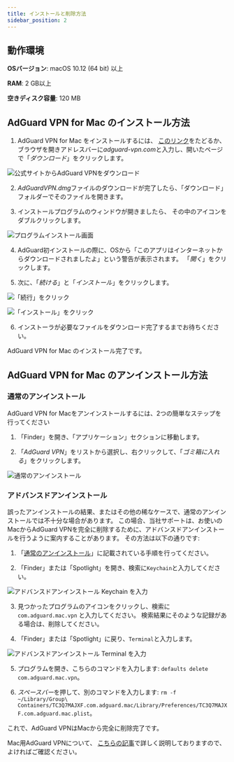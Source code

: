 ```yaml
---
title: インストールと削除方法
sidebar_position: 2
---
```


## 動作環境

**OSバージョン**: macOS 10.12 (64 bit) 以上

**RAM**: 2 GB以上

**空きディスク容量**: 120 MB


## AdGuard VPN for Mac のインストール方法

1. AdGuard VPN for Mac をインストールするには、 [このリンク](https://agrd.io/mac_vpn)をたどるか、ブラウザを開きアドレスバーに*adguard-vpn.com*と入力し、開いたページで「*ダウンロード*」をクリックします。

![公式サイトからAdGuard VPNをダウンロード](https://cdn.adguardvpn.com/public/Adguard/kb/vpn-install/mac-install-en.png)

2. *AdGuardVPN.dmg*ファイルのダウンロードが完了したら、「ダウンロード」フォルダーでそのファイルを開きます。

3. インストールプログラムのウィンドウが開きましたら、 その中のアイコンをダブルクリックします。

![プログラムインストール画面](https://cdn.adguardvpn.com/public/Adguard/kb/vpn-install/mac-install-ru-1.png)

4. AdGuard初インストールの際に、OSから「このアプリはインターネットからダウンロードされましたよ」という警告が表示されます。 「*開く*」をクリックします。

5. 次に、「*続ける*」と「*インストール*」をクリックします。

![「続行」をクリック](https://cdn.adguardvpn.com/public/Adguard/kb/vpn-install/mac-install-2-en.png)

![「インストール」をクリック](https://cdn.adguardvpn.com/public/Adguard/kb/vpn-install/mac-install-3-en.png)

6. インストーラが必要なファイルをダウンロード完了するまでお待ちください。

AdGuard VPN for Mac のインストール完了です。


## AdGuard VPN for Mac のアンインストール方法

### 通常のアンインストール

AdGuard VPN for Macをアンインストールするには、2つの簡単なステップを行ってください

1. 「Finder」を開き、「アプリケーション」セクションに移動します。

2. 「*AdGuard VPN*」をリストから選択し、右クリックして、「*ゴミ箱に入れる*」をクリックします。

![通常のアンインストール](https://cdn.adguardvpn.com/public/Adguard/kb/vpn-install/mac-uninstall-1-en.png)


### アドバンスドアンインストール

誤ったアンインストールの結果、またはその他の稀なケースで、通常のアンインストールでは不十分な場合があります。 この場合、当社サポートは、お使いのMacからAdGuard VPNを完全に削除するために、アドバンスドアンインストールを行うように案内することがあります。 その方法は以下の通りです:

1. 「[通常のアンインストール](#how-to-uninstall-adguard-vpn-for-mac)」に記載されている手順を行ってください。

2. 「Finder」または「Spotlight」を開き、検索に`Keychain`と入力してください。

![アドバンスドアンインストール Keychain を入力](https://cdn.adguardvpn.com/public/Adguard/kb/vpn-install/mac-key-chain-en.png)

3. 見つかったプログラムのアイコンをクリックし、検索に `com.adguard.mac.vpn` と入力してください。 検索結果にそのような記録がある場合は、削除してください。

4. 「Finder」または「Spotlight」に戻り、`Terminal`と入力します。

![アドバンスドアンインストール Terminal を入力](https://cdn.adguardvpn.com/public/Adguard/kb/vpn-install/mac-terminal-en.png)

5. プログラムを開き、こちらのコマンドを入力します: `defaults delete com.adguard.mac.vpn`。

6. *スペースバー*を押して、別のコマンドを入力します: `rm -f ~/Library/Group\ Containers/TC3Q7MAJXF.com.adguard.mac/Library/Preferences/TC3Q7MAJXF.com.adguard.mac.plist`。

これで、AdGuard VPNはMacから完全に削除完了です。

Mac用AdGuard VPNについて、 [こちらの記事](/adguard-vpn-for-mac/overview.md)で詳しく説明しておりますので、よければご確認ください。
